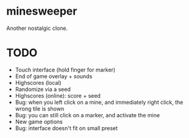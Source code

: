 # minesweeper

Another nostalgic clone.

# TODO

- Touch interface (hold finger for marker)
- End of game overlay + sounds
- Highscores (local)
- Randomize via a seed
- Highscores (online): score + seed
- Bug: when you left click on a mine, and immediately right click, the wrong tile is shown
- Bug: you can still click on a marker, and activate the mine
- New game options
- Bug: interface doesn't fit on small preset
